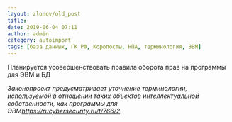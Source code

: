 ```yaml
---
layout: zlonov/old_post
title: 
date: 2019-06-04 07:11
author: admin
category: autoimport
tags: [база данных, ГК РФ, Коропосты, НПА, терминология, ЭВМ]
---
```


Планируется усовершенствовать правила оборота прав на программы для ЭВМ и БД 



<em>Законопроект  предусматривает уточнение терминологии, используемой в отношении таких объектов интеллектуальной собственности, как программы для ЭВМ</em><cite><a href="https://rucybersecurity.ru/t/766/2?u=zlonov">https://rucybersecurity.ru/t/766/2</a></cite>





